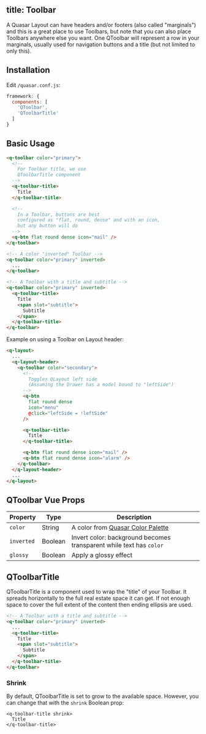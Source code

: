 title: Toolbar
---
A Quasar Layout can have headers and/or footers (also called "marginals") and this is a great place to use Toolbars, but note that you can also place Toolbars anywhere else you want. One QToolbar will represent a row in your marginals, usually used for navigation buttons and a title (but not limited to only this).
<input type="hidden" data-fullpage-demo="navigation/toolbar">

## Installation
Edit `/quasar.conf.js`:
```js
framework: {
  components: [
    'QToolbar',
    'QToolbarTitle'
  ]
}
```

## Basic Usage
``` html
<q-toolbar color="primary">
  <!--
    For Toolbar title, we use
    QToolbarTitle component
  -->
  <q-toolbar-title>
    Title
  </q-toolbar-title>

  <!--
    In a Toolbar, buttons are best
    configured as "flat, round, dense" and with an icon,
    but any button will do
  -->
  <q-btn flat round dense icon="mail" />
</q-toolbar>

<!-- A color "inverted" Toolbar -->
<q-toolbar color="primary" inverted>
  ...
</q-toolbar>

<!-- A Toolbar with a title and subtitle -->
<q-toolbar color="primary" inverted>
  <q-toolbar-title>
    Title
    <span slot="subtitle">
      Subtitle
    </span>
  </q-toolbar-title>
</q-toolbar>
```

Example on using a Toolbar on Layout header:

``` html
<q-layout>
  ...
  <q-layout-header>
    <q-toolbar color="secondary">
      <!--
        Toggles QLayout left side
        (Assuming the Drawer has a model bound to "leftSide")
      -->
      <q-btn
        flat round dense
        icon="menu"
        @click="leftSide = !leftSide"
      />

      <q-toolbar-title>
        Title
      </q-toolbar-title>

      <q-btn flat round dense icon="mail" />
      <q-btn flat round dense icon="alarm" />
    </q-toolbar>
  </q-layout-header>
  ...
</q-layout>
```

## QToolbar Vue Props

| Property | Type | Description |
| --- | --- | --- |
| `color` | String | A color from [Quasar Color Palette](/components/color-palette.html) |
| `inverted` | Boolean | Invert color: background becomes transparent while text has `color` |
| `glossy` | Boolean | Apply a glossy effect |

## QToolbarTitle
QToolbarTitle is a component used to wrap the "title" of your Toolbar. It spreads horizontally to the full real estate space it can get. If not enough space to cover the full extent of the content then ending ellipsis are used.

```html
<!-- A Toolbar with a title and subtitle -->
<q-toolbar color="primary" inverted>
  ...
  <q-toolbar-title>
    Title
    <span slot="subtitle">
      Subtitle
    </span>
  </q-toolbar-title>
</q-toolbar>
```

### Shrink
By default, QToolbarTitle is set to grow to the available space. However, you can change that with the `shrink` Boolean prop:
```
<q-toolbar-title shrink>
  Title
</q-toolbar-title>
```
